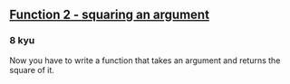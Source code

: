 <h2><a href=https://www.codewars.com/kata/523b623152af8a30c6000027/train/python target="_blank">Function 2 - squaring an argument</a></h2><h3>8 kyu</h3><p>Now you have to write a function that takes an argument and returns the square of it.</p>